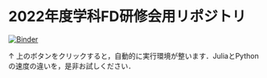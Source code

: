 # 2022年度学科FD研修会用リポジトリ

[![Binder](https://mybinder.org/badge_logo.svg)](https://mybinder.org/v2/gh/Sakamurray/deptfd/main)

↑
上のボタンをクリックすると，自動的に実行環境が整います．JuliaとPythonの速度の違いを，是非お試しください．

